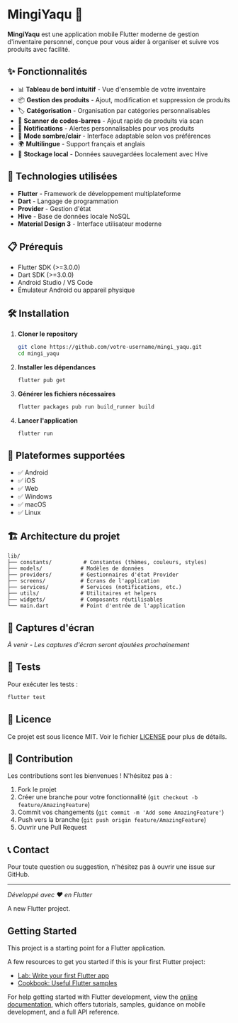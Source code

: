 # MingiYaqu 📱

**MingiYaqu** est une application mobile Flutter moderne de gestion d'inventaire personnel, conçue pour vous aider à organiser et suivre vos produits avec facilité.

## ✨ Fonctionnalités

- 📊 **Tableau de bord intuitif** - Vue d'ensemble de votre inventaire
- 📦 **Gestion des produits** - Ajout, modification et suppression de produits
- 🏷️ **Catégorisation** - Organisation par catégories personnalisables
- 📱 **Scanner de codes-barres** - Ajout rapide de produits via scan
- 🔔 **Notifications** - Alertes personnalisables pour vos produits
- 🌙 **Mode sombre/clair** - Interface adaptable selon vos préférences
- 🌍 **Multilingue** - Support français et anglais
- 💾 **Stockage local** - Données sauvegardées localement avec Hive

## 🚀 Technologies utilisées

- **Flutter** - Framework de développement multiplateforme
- **Dart** - Langage de programmation
- **Provider** - Gestion d'état
- **Hive** - Base de données locale NoSQL
- **Material Design 3** - Interface utilisateur moderne

## 📋 Prérequis

- Flutter SDK (>=3.0.0)
- Dart SDK (>=3.0.0)
- Android Studio / VS Code
- Émulateur Android ou appareil physique

## 🛠️ Installation

1. **Cloner le repository**
   ```bash
   git clone https://github.com/votre-username/mingi_yaqu.git
   cd mingi_yaqu
   ```

2. **Installer les dépendances**
   ```bash
   flutter pub get
   ```

3. **Générer les fichiers nécessaires**
   ```bash
   flutter packages pub run build_runner build
   ```

4. **Lancer l'application**
   ```bash
   flutter run
   ```

## 📱 Plateformes supportées

- ✅ Android
- ✅ iOS
- ✅ Web
- ✅ Windows
- ✅ macOS
- ✅ Linux

## 🏗️ Architecture du projet

```
lib/
├── constants/          # Constantes (thèmes, couleurs, styles)
├── models/            # Modèles de données
├── providers/         # Gestionnaires d'état Provider
├── screens/           # Écrans de l'application
├── services/          # Services (notifications, etc.)
├── utils/             # Utilitaires et helpers
├── widgets/           # Composants réutilisables
└── main.dart          # Point d'entrée de l'application
```

## 🎨 Captures d'écran

*À venir - Les captures d'écran seront ajoutées prochainement*

## 🧪 Tests

Pour exécuter les tests :

```bash
flutter test
```

## 📄 Licence

Ce projet est sous licence MIT. Voir le fichier [LICENSE](LICENSE) pour plus de détails.

## 🤝 Contribution

Les contributions sont les bienvenues ! N'hésitez pas à :

1. Fork le projet
2. Créer une branche pour votre fonctionnalité (`git checkout -b feature/AmazingFeature`)
3. Commit vos changements (`git commit -m 'Add some AmazingFeature'`)
4. Push vers la branche (`git push origin feature/AmazingFeature`)
5. Ouvrir une Pull Request

## 📞 Contact

Pour toute question ou suggestion, n'hésitez pas à ouvrir une issue sur GitHub.

---

*Développé avec ❤️ en Flutter*

A new Flutter project.

## Getting Started

This project is a starting point for a Flutter application.

A few resources to get you started if this is your first Flutter project:

- [Lab: Write your first Flutter app](https://docs.flutter.dev/get-started/codelab)
- [Cookbook: Useful Flutter samples](https://docs.flutter.dev/cookbook)

For help getting started with Flutter development, view the
[online documentation](https://docs.flutter.dev/), which offers tutorials,
samples, guidance on mobile development, and a full API reference.

